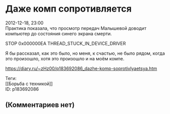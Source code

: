 Даже комп сопротивляется
========================

  
2012-12-18, 23:00  
 Практика показала, что просмотр передач Малышевой доводит компьютер до состояния синего экрана смерти.   
   
 STOP 0x000000EA THREAD\_STUCK\_IN\_DEVICE\_DRIVER   
   
 Я бы рассказал, как это было, но меня, к счастью, не было рядом, когда это произошло, хотя это произошло и на моём компе.   
  
<https://diary.ru/~zHz00/p183692086_dazhe-komp-soprotivlyaetsya.htm>  
  
Теги:  
[[Борьба с техникой]]  
ID: p183692086  


(Комментариев нет)
------------------